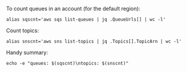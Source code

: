 To count queues in an account (for the default region):

`alias sqscnt='aws sqs list-queues | jq .QueueUrls[] | wc -l'`

Count topics:

`alias snscnt='aws sns list-topics | jq .Topics[].TopicArn | wc -l'`

Handy summary:

```
echo -e "queues: $(sqscnt)\ntopics: $(snscnt)"
```
